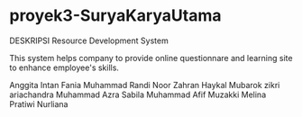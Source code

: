 # proyek3-SuryaKaryaUtama

DESKRIPSI
Resource Development System

This system helps company to provide online questionnare and learning site to enhance employee's skills.

Anggita Intan Fania
Muhammad Randi Noor
Zahran Haykal Mubarok
zikri ariachandra
Muhammad Azra Sabila
Muhammad Afif Muzakki
Melina Pratiwi Nurliana
